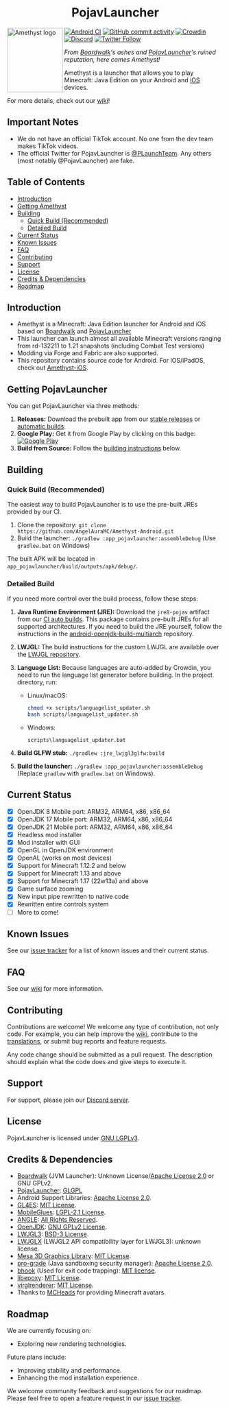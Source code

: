 <h1 align="center">PojavLauncher</h1>

<img src="https://github.com/AngelAuraMC/Amethyst-Android/blob/v3_openjdk/app_pojavlauncher/src/main/assets/amethyst.png" align="left" width="130" height="150" alt="Amethyst logo">

[![Android CI](https://github.com/AngelAuraMC/Amethyst-Android/workflows/Android%20CI/badge.svg)](https://github.com/AngelAuraMC/Amethyst-Android/actions)
[![GitHub commit activity](https://img.shields.io/github/commit-activity/m/AngelAuraMC/Amethyst-Android)](https://github.com/AngelAuraMC/Amethyst-Android/actions)
[![Crowdin](https://badges.crowdin.net/amethyst/localized.svg)](https://crowdin.com/project/amethyst)
[![Discord](https://img.shields.io/discord/724163890803638273.svg?label=&logo=discord&logoColor=ffffff&color=7389D8&labelColor=6A7EC2)](https://discord.com/invite/aenk3EUvER)
[![Twitter Follow](https://img.shields.io/twitter/follow/Amethyst?color=blue&style=flat-square)](https://twitter.com/Amethyst)

*From [Boardwalk](https://github.com/zhuowei/Boardwalk)'s ashes and [PojavLauncher](https://github.com/PojavLauncherTeam/PojavLauncher)'s ruined reputation, here comes Amethyst!*

Amethyst is a launcher that allows you to play Minecraft: Java Edition on your Android and [iOS](https://github.com/AngelAuraMC/Amethyst-iOS) devices.

For more details, check out our [wiki](https://pojavlauncher.app/)!

## Important Notes

* We do not have an official TikTok account. No one from the dev team makes TikTok videos.
* The official Twitter for PojavLauncher is [@PLaunchTeam](https://twitter.com/PLaunchTeam). Any others (most notably @PojavLauncher) are fake.

## Table of Contents

* [Introduction](#introduction)
* [Getting Amethyst](#getting-amethyst)
* [Building](#building)
    * [Quick Build (Recommended)](#quick-build-recommended)
    * [Detailed Build](#detailed-build)
* [Current Status](#current-status)
* [Known Issues](#known-issues)
* [FAQ](#faq)
* [Contributing](#contributing)
* [Support](#support)
* [License](#license)
* [Credits & Dependencies](#credits--dependencies)
* [Roadmap](#roadmap)

## Introduction

* Amethyst is a Minecraft: Java Edition launcher for Android and iOS based on [Boardwalk](https://github.com/zhuowei/Boardwalk) and [PojavLauncher](https://github.com/zhuowei/Boardwalk)
* This launcher can launch almost all available Minecraft versions ranging from rd-132211 to 1.21 snapshots (including Combat Test versions)
* Modding via Forge and Fabric are also supported.
* This repository contains source code for Android. For iOS/iPadOS, check out [Amethyst-iOS](https://github.com/AngelAuraMC/Amethyst-iOS).

## Getting PojavLauncher

You can get PojavLauncher via three methods:

1. **Releases:** Download the prebuilt app from our [stable releases](https://github.com/AngelAuraMC/Amethyst-Android/releases) or [automatic builds](https://github.com/AngelAuraMC/Amethyst-Android/actions).
2. **Google Play:** Get it from Google Play by clicking on this badge: [![Google Play](https://play.google.com/intl/en_us/badges/static/images/badges/en_badge_web_generic.png)](https://play.google.com/store/apps/details?id=net.kdt.pojavlaunch)
3. **Build from Source:** Follow the [building instructions](#building) below.

## Building

### Quick Build (Recommended)

The easiest way to build PojavLauncher is to use the pre-built JREs provided by our CI.

1. Clone the repository: `git clone https://github.com/AngelAuraMC/Amethyst-Android.git`
2. Build the launcher: `./gradlew :app_pojavlauncher:assembleDebug` (Use `gradlew.bat` on Windows)

The built APK will be located in `app_pojavlauncher/build/outputs/apk/debug/`.

### Detailed Build

If you need more control over the build process, follow these steps:

1. **Java Runtime Environment (JRE):** Download the `jre8-pojav` artifact from our [CI auto builds](https://github.com/AngelAuraMC/android-openjdk-build-multiarch/actions).  This package contains pre-built JREs for all supported architectures.  If you need to build the JRE yourself, follow the instructions in the [android-openjdk-build-multiarch](https://github.com/AngelAuraMC/android-openjdk-build-multiarch) repository.

2. **LWJGL:** The build instructions for the custom LWJGL are available over the [LWJGL repository](https://github.com/AngelAuraMC/lwjgl3).

3. **Language List:** Because languages are auto-added by Crowdin, you need to run the language list generator before building. In the project directory, run:
   * Linux/macOS:
     ```bash
     chmod +x scripts/languagelist_updater.sh
     bash scripts/languagelist_updater.sh
     ```
   * Windows:
     ```batch
     scripts\languagelist_updater.bat
     ```

4. **Build GLFW stub:** `./gradlew :jre_lwjgl3glfw:build`

5. **Build the launcher:** `./gradlew :app_pojavlauncher:assembleDebug` (Replace `gradlew` with `gradlew.bat` on Windows).

## Current Status

* [x] OpenJDK 8 Mobile port: ARM32, ARM64, x86, x86_64
* [x] OpenJDK 17 Mobile port: ARM32, ARM64, x86, x86_64
* [x] OpenJDK 21 Mobile port: ARM32, ARM64, x86, x86_64
* [x] Headless mod installer
* [x] Mod installer with GUI
* [x] OpenGL in OpenJDK environment
* [x] OpenAL (works on most devices)
* [x] Support for Minecraft 1.12.2 and below
* [x] Support for Minecraft 1.13 and above
* [x] Support for Minecraft 1.17 (22w13a) and above
* [x] Game surface zooming
* [x] New input pipe rewritten to native code
* [x] Rewritten entire controls system
* [ ] More to come!

## Known Issues

See our [issue tracker](https://github.com/AngelAuraMC/Amethyst-Android/issues) for a list of known issues and their current status.

## FAQ

See our [wiki](https://AngelAuraMC.github.io/) for more information.

## Contributing

Contributions are welcome! We welcome any type of contribution, not only code. For example, you can help improve the [wiki](https://AngelAuraMC.github.io/), contribute to the [translations](https://crowdin.com/project/amethyst), or submit bug reports and feature requests.

Any code change should be submitted as a pull request. The description should explain what the code does and give steps to execute it.

## Support

For support, please join our [Discord server](https://discord.com/invite/98pZ8YY3Cq).

## License

PojavLauncher is licensed under [GNU LGPLv3](https://github.com/AngelAuraMC/Amethyst-Android/blob/v3_openjdk/LICENSE).

## Credits & Dependencies

* [Boardwalk](https://github.com/zhuowei/Boardwalk) (JVM Launcher): Unknown License/[Apache License 2.0](https://github.com/zhuowei/Boardwalk/blob/master/LICENSE) or GNU GPLv2.
* [PojavLauncher](https://github.com/PojavLauncherTeam/PojavLauncher): [GLGPL](https://github.com/PojavLauncherTeam/PojavLauncher/blob/v3_openjdk/LICENSE)
* Android Support Libraries: [Apache License 2.0](https://android.googlesource.com/platform/prebuilts/maven_repo/android/+/master/NOTICE.txt).
* [GL4ES](https://github.com/AngelAuraMC/gl4es): [MIT License](https://github.com/ptitSeb/gl4es/blob/master/LICENSE).
* [MobileGlues](https://github.com/MobileGL-Dev/MobileGlues): [LGPL-2.1 License](https://github.com/MobileGL-Dev/MobileGlues/blob/dev-es/LICENSE).
* [ANGLE](https://chromium.googlesource.com/angle/angle): [All Rights Reserved](app_pojavlauncher/src/main/jniLibs/ANGLE_LICENSE).
* [OpenJDK](https://github.com/AngelAuraMC/openjdk-multiarch-jdk8u): [GNU GPLv2 License](https://openjdk.java.net/legal/gplv2+ce.html).
* [LWJGL3](https://github.com/AngelAuraMC/lwjgl3): [BSD-3 License](https://github.com/LWJGL/lwjgl3/blob/master/LICENSE.md).
* [LWJGLX](https://github.com/AngelAuraMC/lwjglx) (LWJGL2 API compatibility layer for LWJGL3): unknown license.
* [Mesa 3D Graphics Library](https://gitlab.freedesktop.org/mesa/mesa): [MIT License](https://docs.mesa3d.org/license.html).
* [pro-grade](https://github.com/pro-grade/pro-grade) (Java sandboxing security manager): [Apache License 2.0](https://github.com/pro-grade/pro-grade/blob/master/LICENSE.txt).
* [bhook](https://github.com/bytedance/bhook) (Used for exit code trapping): [MIT license](https://github.com/bytedance/bhook/blob/main/LICENSE).
* [libepoxy](https://github.com/anholt/libepoxy): [MIT License](https://github.com/anholt/libepoxy/blob/master/COPYING).
* [virglrenderer](https://github.com/AngelAuraMC/virglrenderer): [MIT License](https://gitlab.freedesktop.org/virgl/virglrenderer/-/blob/master/COPYING).
* Thanks to [MCHeads](https://mc-heads.net) for providing Minecraft avatars.

## Roadmap

We are currently focusing on:

* Exploring new rendering technologies.

Future plans include:

* Improving stability and performance.
* Enhancing the mod installation experience.

We welcome community feedback and suggestions for our roadmap.  Please feel free to open a feature request in our [issue tracker](https://github.com/AngelAuraMC/Amethyst-Android/issues).

